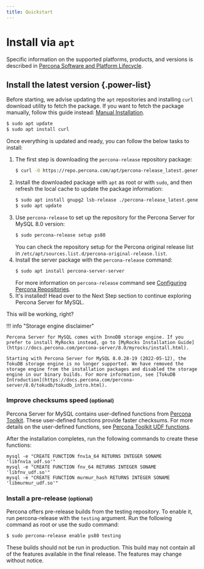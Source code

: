 ```yaml
---
title: Quickstart
---
```

# Install via `apt`

Specific information on the supported platforms, products, and versions is described in [Percona Software and Platform Lifecycle](https://www.percona.com/services/policies/percona-software-platform-lifecycle#mysql).

## Install the latest version {.power-list}

Before starting, we advise updating the `apt` repositories and installing `curl` download utility to fetch the package. If you want to fetch the package manually, follow this guide instead: [Manual Installation](#).
```{.bash data-prompt="$"}
$ sudo apt update
$ sudo apt install curl
```

Once everything is updated and ready, you can follow the below tasks to install:

1. The first step is downloading the `percona-release` repository package:
	```{.bash data-prompt="$"}
	$ curl -O https://repo.percona.com/apt/percona-release_latest.generic_all.deb
	```
2. Install the downloaded package with `apt` as root or with `sudo`, and then refresh the local cache to update the package information:
	```{.bash data-prompt="$"}
	$ sudo apt install gnupg2 lsb-release ./percona-release_latest.generic_all.deb
	$ sudo apt update
	```
3. Use `percona-release` to set up the repository for the Percona Server for MySQL 8.0 version:
	```{.bash data-prompt="$"}
	$ sudo percona-release setup ps80
	```
	You can check the repository setup for the Percona original release list in `/etc/apt/sources.list.d/percona-original-release.list`.
4. Install the server package with the `percona-release` command:
	```{.bash data-prompt="$"}
	$ sudo apt install percona-server-server
	```
	For more information on `percona-release` command see [Configuring Percona Repositories](https://docs.percona.com/percona-software-repositories/percona-release.html).
5. It's installed! Head over to the Next Step section to continue exploring Percona Server for MySQL.

This will be working, right?

!!! info "Storage engine disclaimer"

	Percona Server for MySQL comes with InnoDB storage engine. If you prefer to install MyRocks instead, go to [MyRocks Installation Guide](https://docs.percona.com/percona-server/8.0/myrocks/install.html).

	Starting with Percona Server for MySQL 8.0.28-19 (2022-05-12), the TokuDB storage engine is no longer supported. We have removed the storage engine from the installation packages and disabled the storage engine in our binary builds. For more information, see [TokuDB Introduction](https://docs.percona.com/percona-server/8.0/tokudb/tokudb_intro.html).

### Improve checksums speed <small>(optional)</small>

Percona Server for MySQL contains user-defined functions from [Percona Toolkit](https://docs.percona.com/percona-toolkit/). These user-defined functions provide faster checksums. For more details on the user-defined functions, see [Percona Toolkit UDF functions](https://www.percona.com/doc/percona-server/8.0/management/udf_percona_toolkit.html).

After the installation completes, run the following commands to create these functions:

```mysql
mysql -e "CREATE FUNCTION fnv1a_64 RETURNS INTEGER SONAME 'libfnv1a_udf.so'"
mysql -e "CREATE FUNCTION fnv_64 RETURNS INTEGER SONAME 'libfnv_udf.so'"
mysql -e "CREATE FUNCTION murmur_hash RETURNS INTEGER SONAME 'libmurmur_udf.so'"
```

### Install a pre-release <small>(optional)</small>

Percona offers pre-release builds from the testing repository. To enable it, run
percona-release with the `testing` argument. Run the following command as root or use the sudo command:

```{.bash data-prompt="$"}
$ sudo percona-release enable ps80 testing
```

These builds should not be run in production. This build may not contain all of the features available in the final release. The features may change without notice.